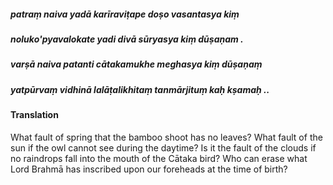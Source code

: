 ##### patraṃ naiva yadā karīraviṭape doṣo vasantasya kiṃ
##### noluko'pyavalokate yadi divā sūryasya kiṃ dūṣaṇam .
##### varṣā naiva patanti cātakamukhe meghasya kiṃ dūṣaṇaṃ
##### yatpūrvaṃ vidhinā lalāṭalikhitaṃ tanmārjituṃ kaḥ kṣamaḥ ..

#### Translation

What fault of spring that the bamboo shoot has no leaves? What fault of the sun if the owl cannot see during the daytime? Is it the fault of the clouds if no raindrops fall into the mouth of the Cātaka bird? Who can erase what Lord Brahmā has inscribed upon our foreheads at the time of birth?